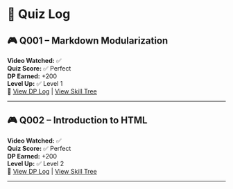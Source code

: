 # 🧪 Quiz Log

## 🎮 Q001 – Markdown Modularization

**Video Watched:** ✅  
**Quiz Score:** ✅ Perfect  
**DP Earned:** +200  
**Level Up:** ✅ Level 1  
🔗 [View DP Log](dp-log.md#q001) | [View Skill Tree](skill-tree.md#🧱-foundations)

---

## 🎮 Q002 – Introduction to HTML

**Video Watched:** ✅  
**Quiz Score:** ✅ Perfect  
**DP Earned:** +200  
**Level Up:** ✅ Level 2  
🔗 [View DP Log](dp-log.md#q002) | [View Skill Tree](skill-tree.md#🧱-foundations)

---
